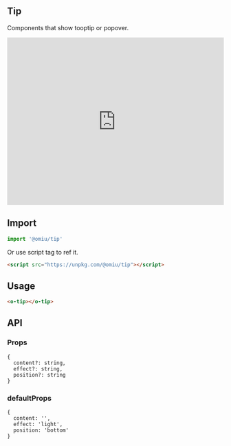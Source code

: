 ## Tip

Components that show tooptip or popover.

<iframe height="391" style="width: 100%;" scrolling="no" title="OMIU Tip" src="https://codepen.io/omijs/embed/yLYMrdg?height=391&theme-id=default&default-tab=html,result" frameborder="no" allowtransparency="true" allowfullscreen="true" loading="lazy">
  See the Pen <a href='https://codepen.io/omijs/pen/yLYMrdg'>OMIU Checkbox</a> by OMI
  (<a href='https://codepen.io/omijs'>@omijs</a>) on <a href='https://codepen.io'>CodePen</a>.
</iframe>

## Import

```js
import '@omiu/tip'
```

Or use script tag to ref it.


```html
<script src="https://unpkg.com/@omiu/tip"></script>
```

## Usage

```html
<o-tip></o-tip>
```

## API

### Props

```tsx
{
  content?: string,
  effect?: string,
  position?: string
}
```

### defaultProps

```tsx
{
  content: '',
  effect: 'light',
  position: 'bottom'
}
```
